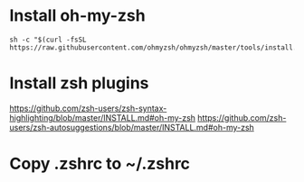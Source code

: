 # Install oh-my-zsh
```
sh -c "$(curl -fsSL https://raw.githubusercontent.com/ohmyzsh/ohmyzsh/master/tools/install.sh)"
```

# Install zsh plugins
https://github.com/zsh-users/zsh-syntax-highlighting/blob/master/INSTALL.md#oh-my-zsh
https://github.com/zsh-users/zsh-autosuggestions/blob/master/INSTALL.md#oh-my-zsh

# Copy .zshrc to ~/.zshrc
